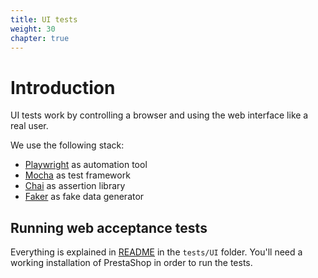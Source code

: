 ```yaml
---
title: UI tests
weight: 30
chapter: true
---
```


# Introduction

UI tests work by controlling a browser and using the web interface like a real user.

We use the following stack:

* [Playwright](https://github.com/microsoft/playwright/) as automation tool
* [Mocha](https://mochajs.org/) as test framework
* [Chai](https://www.chaijs.com/) as assertion library 
* [Faker](https://github.com/marak/Faker.js/) as fake data generator

## Running web acceptance tests

Everything is explained in [README](https://github.com/PrestaShop/PrestaShop/blob/8.0.x/tests/UI/README.md) in the `tests/UI` folder. 
You'll need a working installation of PrestaShop in order to run the tests.
